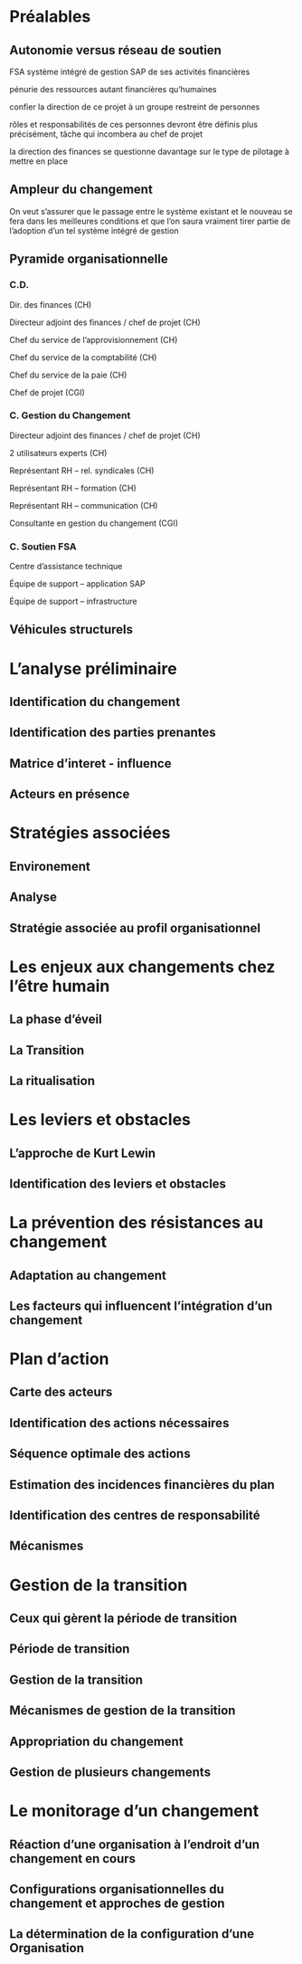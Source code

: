# Préalables

## Autonomie versus réseau de soutien

FSA système intégré de gestion SAP de ses activités financières

pénurie des ressources autant financières qu’humaines

confier la direction de ce projet à un groupe restreint de personnes

rôles et responsabilités de ces personnes devront être définis plus précisément, tâche qui incombera au chef de projet

la direction des finances se questionne davantage sur le type de pilotage à mettre en place

## Ampleur du changement

On veut s’assurer que le passage entre le système existant et le nouveau se fera dans les meilleures conditions et que l’on saura vraiment tirer partie de l’adoption d’un tel système intégré de gestion

## Pyramide organisationnelle

### C.D.

Dir. des finances (CH)

Directeur adjoint des finances / chef de projet (CH)

Chef du service de l’approvisionnement (CH)

Chef du service de la comptabilité (CH)

Chef du service de la paie (CH)

Chef de projet (CGI)

### C. Gestion du Changement

Directeur adjoint des finances / chef de projet (CH)

2 utilisateurs experts (CH)

Représentant RH – rel. syndicales (CH)

Représentant RH – formation (CH)

Représentant RH – communication (CH)

Consultante en gestion du changement (CGI)

### C. Soutien FSA

Centre d’assistance technique

Équipe de support – application SAP

Équipe de support – infrastructure

## Véhicules structurels

# L’analyse préliminaire

## Identification du changement

## Identification des parties prenantes

## Matrice d’interet - influence

## Acteurs en présence

# Stratégies associées

## Environement

## Analyse

## Stratégie associée au profil organisationnel

# Les enjeux aux changements chez l’être humain

## La phase d’éveil

## La Transition

## La ritualisation

# Les leviers et obstacles

## L’approche de Kurt Lewin

## Identification des leviers et obstacles

# La prévention des résistances au changement

## Adaptation  au changement

## Les facteurs qui influencent l’intégration d’un changement

# Plan d’action

## Carte des acteurs

## Identification des actions nécessaires

## Séquence optimale des actions

## Estimation des incidences financières du plan

## Identification des centres de responsabilité

## Mécanismes

# Gestion de la transition

## Ceux qui gèrent la période de transition

## Période de transition

## Gestion de la transition

## Mécanismes de gestion de la transition

## Appropriation du changement

## Gestion de plusieurs changements

# Le monitorage d’un changement

## Réaction d’une organisation à l’endroit d’un changement en cours

## Configurations organisationnelles du changement et approches de gestion

## La détermination de la configuration d’une Organisation



